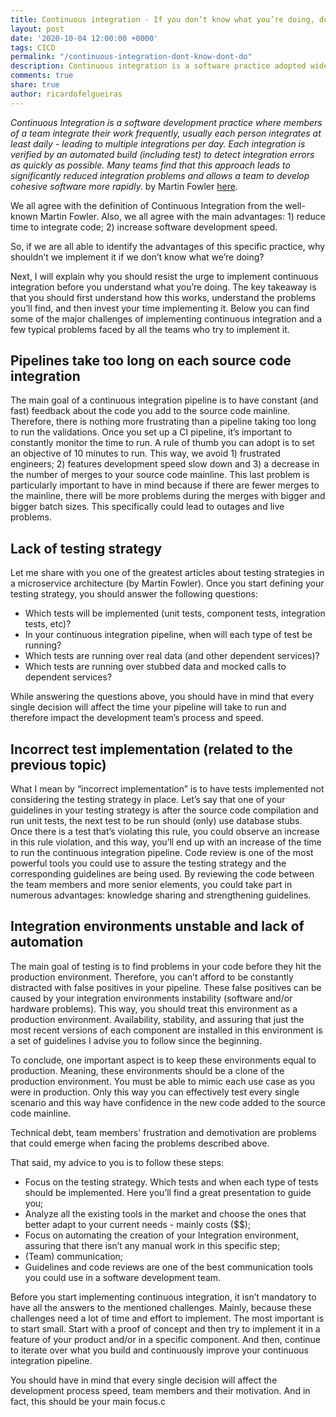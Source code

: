 ```yaml
---
title: Continuous integration - If you don’t know what you’re doing, don’t do it
layout: post
date: '2020-10-04 12:00:00 +0000'
tags: CICD
permalink: "/continuous-integration-dont-know-dont-do"
description: Continuous integration is a software practice adopted widely across the industry, but sometimes it is adopted and implemented without truly understand the advantanges of it and how to prevent common pitfalls. This article goes through some of those pitfalls so we can prevent doing it next time you adopt Continuous Integration.
comments: true
share: true
author: ricardofelgueiras
---
```


_Continuous Integration is a software development practice where members of a team integrate their work frequently, usually each person integrates at least daily - leading to multiple integrations per day. Each integration is verified by an automated build (including test) to detect integration errors as quickly as possible. Many teams find that this approach leads to significantly reduced integration problems and allows a team to develop cohesive software more rapidly._ by Martin Fowler [here](https://martinfowler.com/articles/continuousIntegration.html).

We all agree with the definition of Continuous Integration from the well-known Martin Fowler. Also, we all agree with the main advantages: 1) reduce time to integrate code; 2) increase software development speed.

So, if we are all able to identify the advantages of this specific practice, why shouldn’t we implement it if we don’t know what we’re doing?

Next, I will explain why you should resist the urge to implement continuous integration before you understand what you’re doing. The key takeaway is that you should first understand how this works, understand the problems you’ll find, and then invest your time implementing it. Below you can find some of the major challenges of implementing continuous integration and a few typical problems faced by all the teams who try to implement it.

## Pipelines take too long on each source code integration

The main goal of a continuous integration pipeline is to have constant (and fast) feedback about the code you add to the source code mainline. Therefore, there is nothing more frustrating than a pipeline taking too long to run the validations.
Once you set up a CI pipeline, it’s important to constantly monitor the time to run. A rule of thumb you can adopt is to set an objective of 10 minutes to run.
This way, we avoid 1) frustrated engineers; 2) features development speed slow down and 3) a decrease in the number of merges to your source code mainline.
This last problem is particularly important to have in mind because if there are fewer merges to the mainline, there will be more problems during the merges with bigger and bigger batch sizes. This specifically could lead to outages and live problems.

## Lack of testing strategy

Let me share with you one of the greatest articles about testing strategies in a microservice architecture (by Martin Fowler).
Once you start defining your testing strategy, you should answer the following questions:
 - Which tests will be implemented (unit tests, component tests, integration tests, etc)?
 - In your continuous integration pipeline, when will each type of test be running?
 - Which tests are running over real data (and other dependent services)?
 - Which tests are running over stubbed data and mocked calls to dependent services?

While answering the questions above, you should have in mind that every single decision will affect the time your pipeline will take to run and therefore impact the development team’s process and speed.

## Incorrect test implementation (related to the previous topic)

What I mean by “incorrect implementation” is to have tests implemented not considering the testing strategy in place.
Let’s say that one of your guidelines in your testing strategy is after the source code compilation and run unit tests, the next test to be run should (only) use database stubs. Once there is a test that’s violating this rule, you could observe an increase in this rule violation, and this way, you’ll end up with an increase of the time to run the continuous integration pipeline.
Code review is one of the most powerful tools you could use to assure the testing strategy and the corresponding guidelines are being used. By reviewing the code between the team members and more senior elements, you could take part in numerous advantages: knowledge sharing and strengthening guidelines.

## Integration environments unstable and lack of automation

The main goal of testing is to find problems in your code before they hit the production environment. Therefore, you can’t afford to be constantly distracted with false positives in your pipeline. These false positives can be caused by your integration environments instability (software and/or hardware problems).
This way, you should treat this environment as a production environment. Availability, stability, and assuring that just the most recent versions of each component are installed in this environment is a set of guidelines I advise you to follow since the beginning.

To conclude, one important aspect is to keep these environments equal to production. Meaning, these environments should be a clone of the production environment. You must be able to mimic each use case as you were in production. Only this way you can effectively test every single scenario and this way have confidence in the new code added to the source code mainline.

Technical debt, team members' frustration and demotivation are problems that could emerge when facing the problems described above.

That said, my advice to you is to follow these steps:

 - Focus on the testing strategy. Which tests and when each type of tests should be implemented. Here you’ll find a great presentation to guide you;
 - Analyze all the existing tools in the market and choose the ones that better adapt to your current needs - mainly costs ($$);
 - Focus on automating the creation of your Integration environment, assuring that there isn’t any manual work in this specific step;
 - (Team) communication;
 - Guidelines and code reviews are one of the best communication tools you could use in a software development team.

Before you start implementing continuous integration, it isn’t mandatory to have all the answers to the mentioned challenges. Mainly, because these challenges need a lot of time and effort to implement.
The most important is to start small. Start with a proof of concept and then try to implement it in a feature of your product and/or in a specific component. And then, continue to iterate over what you build and continuously improve your continuous integration pipeline.

You should have in mind that every single decision will affect the development process speed, team members and their motivation. And in fact, this should be your main focus.c